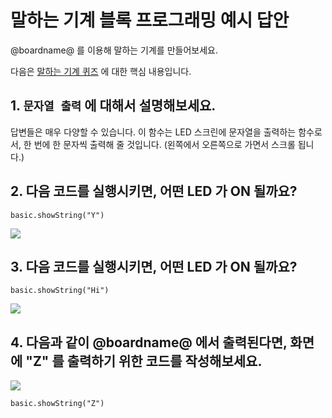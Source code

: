 # 말하는 기계 블록 프로그래밍 예시 답안

@boardname@ 를 이용해 말하는 기계를 만들어보세요.

다음은 [말하는 기계 퀴즈](/lessons/answering-machine/quiz) 에 대한 핵심 내용입니다.

## 1. `문자열 출력` 에 대해서 설명해보세요.

답변들은 매우 다양할 수 있습니다. 이 함수는 LED 스크린에 문자열을 출력하는 함수로서, 한 번에 한 문자씩 출력해 줄 것입니다. (왼쪽에서 오른쪽으로 가면서 스크롤 됩니다.)

## 2. 다음 코드를 실행시키면, 어떤 LED 가 ON 될까요?

```blocks
basic.showString("Y")
```

![](/static/mb/lessons/answering-machine-0.png)

## 3. 다음 코드를 실행시키면, 어떤 LED 가 ON 될까요?

```blocks
basic.showString("Hi")
```

![](/static/mb/lessons/answering-machine-1.png)

## 4. 다음과 같이 @boardname@ 에서 출력된다면, 화면에 "Z" 를 출력하기 위한 코드를 작성해보세요.

![](/static/mb/lessons/answering-machine-2.png)

```blocks
basic.showString("Z")
```